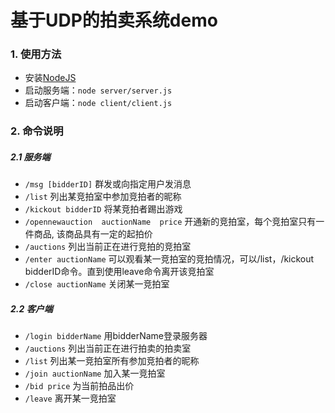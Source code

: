 # 基于UDP的拍卖系统demo
### 1. 使用方法
- 安装[NodeJS](https://nodejs.org/en/)
- 启动服务端：`node server/server.js`
- 启动客户端：`node client/client.js`

### 2. 命令说明
##### 2.1 服务端
- `/msg [bidderID]` 群发或向指定用户发消息
- `/list` 列出某竞拍室中参加竞拍者的昵称
- `/kickout bidderID` 将某竞拍者踢出游戏
- `/opennewauction  auctionName  price`  开通新的竞拍室，每个竞拍室只有一件商品, 该商品具有一定的起拍价
- `/auctions` 列出当前正在进行竞拍的竞拍室
- `/enter auctionName` 可以观看某一竞拍室的竞拍情况，可以/list，/kickout bidderID命令。直到使用leave命令离开该竞拍室
- `/close auctionName` 关闭某一竞拍室

##### 2.2 客户端
- `/login bidderName` 用bidderName登录服务器
- `/auctions` 列出当前正在进行拍卖的拍卖室
- `/list` 列出某一竞拍室所有参加竞拍者的昵称
- `/join auctionName` 加入某一竞拍室
- `/bid price` 为当前拍品出价
- `/leave` 离开某一竞拍室
